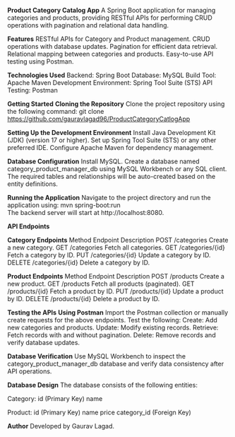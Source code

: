 **Product Category Catalog App**
A Spring Boot application for managing categories and products, providing RESTful APIs for performing CRUD operations with pagination and relational data handling.

**Features**
RESTful APIs for Category and Product management.
CRUD operations with database updates.
Pagination for efficient data retrieval.
Relational mapping between categories and products.
Easy-to-use API testing using Postman.

**Technologies Used**
Backend: Spring Boot
Database: MySQL
Build Tool: Apache Maven
Development Environment: Spring Tool Suite (STS)
API Testing: Postman


**Getting Started**
**Cloning the Repository**
Clone the project repository using the following command:
git clone https://github.com/gauravlagad96/ProductCategoryCatlogApp  

**Setting Up the Development Environment**
Install Java Development Kit (JDK) (version 17 or higher).
Set up Spring Tool Suite (STS) or any other preferred IDE.
Configure Apache Maven for dependency management.

**Database Configuration**
Install MySQL.
Create a database named category_product_manager_db using MySQL Workbench or any SQL client.
The required tables and relationships will be auto-created based on the entity definitions.

**Running the Application**
Navigate to the project directory and run the application using:
mvn spring-boot:run  
The backend server will start at http://localhost:8080.

**API Endpoints**

**Category Endpoints**
Method	Endpoint	Description
POST	/categories	Create a new category.
GET	/categories	Fetch all categories.
GET	/categories/{id}	Fetch a category by ID.
PUT	/categories/{id}	Update a category by ID.
DELETE	/categories/{id}	Delete a category by ID.

**Product Endpoints**
Method	Endpoint	Description
POST	/products	Create a new product.
GET	/products	Fetch all products (paginated).
GET	/products/{id}	Fetch a product by ID.
PUT	/products/{id}	Update a product by ID.
DELETE	/products/{id}	Delete a product by ID.

**Testing the APIs**
**Using Postman**
Import the Postman collection or manually create requests for the above endpoints.
Test the following:
Create: Add new categories and products.
Update: Modify existing records.
Retrieve: Fetch records with and without pagination.
Delete: Remove records and verify database updates.

**Database Verification**
Use MySQL Workbench to inspect the category_product_manager_db database and verify data consistency after API operations.

**Database Design**
The database consists of the following entities:

Category:
id (Primary Key)
name

Product:
id (Primary Key)
name
price
category_id (Foreign Key)


**Author**
Developed by Gaurav Lagad.
